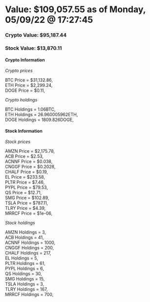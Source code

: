# Value: $109,057.55 as of Monday, 05/09/22 @ 17:27:45 

### Crypto Value: $95,187.44

### Stock Value: $13,870.11

#### Crypto Information 
*Crypto prices* 

BTC Price = $31,132.86,  
ETH Price = $2,299.24,  
DOGE Price = $0.11,  


*Crypto holdings* 

BTC Holdings = 1.06BTC,  
ETH Holdings = 26.960005962ETH,  
DOGE Holdings = 1809.826DOGE,  


#### Stock Information 

*Stock prices* 

AMZN Price = $2,175.78,  
ACB Price = $2.53,  
ACNNF Price = $0.038,  
CNGGF Price = $0.2028,  
CHALF Price = $0.19,  
EL Price = $233.58,  
PLTR Price = $7.46,  
PYPL Price = $79.53,  
QS Price = $12.71,  
SMG Price = $102.89,  
TSLA Price = $787.11,  
TLRY Price = $4.39,  
MRRCF Price = $1e-06,  


*Stock holdings* 

AMZN Holdings = 3,  
ACB Holdings = 41,  
ACNNF Holdings = 1000,  
CNGGF Holdings = 200,  
CHALF Holdings = 217,  
EL Holdings = 5,  
PLTR Holdings = 61,  
PYPL Holdings = 6,  
QS Holdings = 30,  
SMG Holdings = 15,  
TSLA Holdings = 3,  
TLRY Holdings = 167,  
MRRCF Holdings = 700,  


